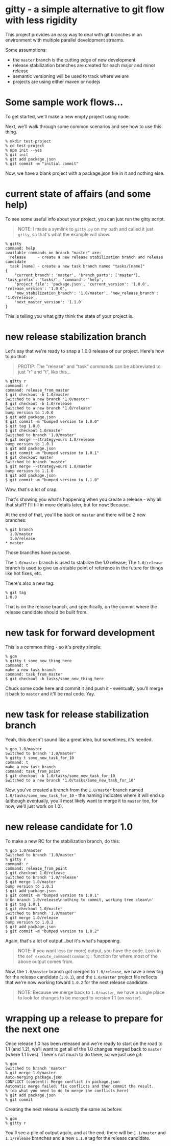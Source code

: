 # gitty - a simple alternative to git flow with less rigidity

This project provides an easy way to deal with git branches in an environment with multiple parallel development streams.

Some assumptions:

- the `master` branch is the cutting edge of new development
- release stabilization branches are created for each major and minor release
- semantic versioning will be used to track where we are
- projects are using either maven or nodejs 

# Some sample work flows...

To get started, we'll make a new empty project using node. 

Next, we'll walk through some common scenarios and see how to use this thing.

```shell script
% mkdir test-project
% cd test-project
% npm init --yes
% git init
% git add package.json
% git commit -m "initial commit"
```

Now, we have a blank project with a package.json file in it and nothing else.

# current state of affairs (and some help)

To see some useful info about your project, you can just run the gitty script.

> NOTE: I made a symlink to `gitty.py` on my path and called it just `gitty`, so that's what the example will show.

```shell script
% gitty
command: help
available commands on branch "master" are:
  release     - create a new release stabilization branch and release candidate
  task [name] - create a new task branch named "tasks/[name]"
{
    'current_branch': 'master', 'branch_parts': ['master'], 'task_prefix': 'tasks/', 'command': 'help', 
    'project_file': 'package.json', 'current_version': '1.0.0', 'release_version': '1.0.0', 
    'new_stabilization_branch': '1.0/master', 'new_release_branch': '1.0/release',  
    'next_master_version': '1.1.0'
}
```

This is telling you what gitty think the state of your project is.

# new release stabilization branch

Let's say that we're ready to snap a 1.0.0 release of our project. Here's how to do that:

> PROTIP: The "release" and "task" commands can be abbreviated to just "r" and "t", like this...

```shell script
% gitty r
command: r
command: release_from_master
$ git checkout -b 1.0/master
Switched to a new branch '1.0/master'
$ git checkout -b 1.0/release
Switched to a new branch '1.0/release'
bump version to 1.0.0
$ git add package.json
$ git commit -m "bumped version to 1.0.0"
$ git tag 1.0.0
$ git checkout 1.0/master
Switched to branch '1.0/master'
$ git merge --strategy=ours 1.0/release
bump version to 1.0.1
$ git add package.json
$ git commit -m "bumped version to 1.0.1"
$ git checkout master
Switched to branch 'master'
$ git merge --strategy=ours 1.0/master
bump version to 1.1.0
$ git add package.json
$ git commit -m "bumped version to 1.1.0"
```

Wow, that's a lot of crap.

That's showing you what's happening when you create a release - why all that stuff? I'll fill in more details later, but for now: Because.

At the end of that, you'll be back on `master` and there will be 2 new branches:

```
% git branch
  1.0/master
  1.0/release
* master
```

Those branches have purpose.

The `1.0/master` branch is used to stabilize the 1.0 release; The `1.0/release` branch is used to give us a stable point of reference in the future for things like hot fixes, etc.

There's also a new tag:

```
% git tag
1.0.0
```

That is on the release branch, and specifically, on the commit where the release candidate should be built from.

# new task for forward development

This is a common thing - so it's pretty simple:

```
% gcm
% gitty t some_new_thing_here
command: t
make a new task branch
command: task_from_master
$ git checkout -b tasks/some_new_thing_here
```

Chuck some code here and commit it and push it - eventually, you'll merge it back to `master` and it'll be real code. Yay.

# new task for release stabilization branch

Yeah, this doesn't sound like a great idea, but sometimes, it's needed.

```
% gco 1.0/master
Switched to branch '1.0/master'
% gitty t some_new_task_for_10
command: t
make a new task branch
command: task_from_point
$ git checkout -b 1.0/tasks/some_new_task_for_10
Switched to a new branch '1.0/tasks/some_new_task_for_10'
```

Now, you've created a branch from the `1.0/master` branch named `1.0/tasks/some_new_task_for_10` - the naming indicates where it will end up (although eventually, you'll most likely want to merge it to `master` too, for now, we'll just work on 1.0).

# new release candidate for 1.0

To make a new RC for the stabilization branch, do this:

```
% gco 1.0/master
Switched to branch '1.0/master'
% gitty r
command: r
command: release_from_point
$ git checkout 1.0/release
Switched to branch '1.0/release'
$ git merge 1.0/master
bump version to 1.0.1
$ git add package.json
$ git commit -m "bumped version to 1.0.1"
b'On branch 1.0/release\nnothing to commit, working tree clean\n'
$ git tag 1.0.1
$ git checkout 1.0/master
Switched to branch '1.0/master'
$ git merge 1.0/release
bump version to 1.0.2
$ git add package.json
$ git commit -m "bumped version to 1.0.2"
```

Again, that's a lot of output...but it's what's happening.

> NOTE: if you want less (or more) output, you have the code. Look in the `def execute_command(command):` function 
> for where most of the above output comes from.

Now, the `1.0/master` branch got merged to `1.0/release`, we have a new tag for the release candidate (`1.0.1`), and the `1.0/master` project file reflects that we're now working toward `1.0.2` for the next release candidate.

> NOTE: Because we merge back to `1.0/master`, we have a single place to look for changes to be merged to version 1.1 (on `master`).

# wrapping up a release to prepare for the next one

Once release 1.0 has been released and we're ready to start on the road to 1.1 (and 1.2), we'll want to get all of the 1.0 changes merged back to `master` (where 1.1 lives). There's not much to do there, so we just use git:

```
% gcm
Switched to branch 'master'
% git merge 1.0/master
Auto-merging package.json
CONFLICT (content): Merge conflict in package.json
Automatic merge failed; fix conflicts and then commit the result.
% (do what you need to do to merge the conflicts here)
% git add package.json
% git commit
```

Creating the next release is exactly the same as before:

```
% gcm
% gitty r
```

You'll see a pile of output again, and at the end, there will be `1.1/master` and `1.1/release` branches and a new `1.1.0` tag for the release candidate.

